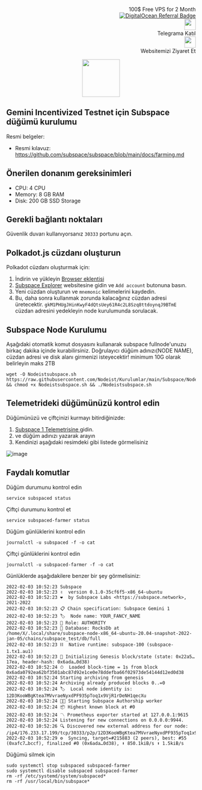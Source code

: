 <p style="font-size:14px" align="right">
 100$ Free VPS for 2 Month <br>
 <a target="_blank" href="https://www.digitalocean.com/?refcode=410c988c8b3e&utm_campaign=Referral_Invite&utm_medium=Referral_Program&utm_source=badge"><img src="https://web-platforms.sfo2.cdn.digitaloceanspaces.com/WWW/Badge%201.svg" alt="DigitalOcean Referral Badge" /></a></br>
 <a href="https://t.me/nodeistt" target="_blank"><img src="https://github.com/Nodeist/Testnet_Kurulumlar/blob/fee87fe32609c1704206721b9fb16e4c5de75a96/telegramlogo.png" width="30"/></a><br>Telegrama Katıl<br>
<a href="https://nodeist.site/" target="_blank"><img src="https://raw.githubusercontent.com/Nodeist/Testnet_Kurulumlar/main/logo.png" width="30"/></a><br> Websitemizi Ziyaret Et 
</p>
<p align="center">
  <img height="100" height="auto" src="https://i.hizliresim.com/an4fwuw.jpeg">
</p>


## Gemini Incentivized Testnet için Subspace düğümü kurulumu

Resmi belgeler:
- Resmi kılavuz: https://github.com/subspace/subspace/blob/main/docs/farming.md

## Önerilen donanım gereksinimleri
- CPU: 4 CPU
- Memory: 8 GB RAM
- Disk: 200 GB SSD Storage

## Gerekli bağlantı noktaları
Güvenlik duvarı kullanıyorsanız `30333` portunu açın.


## Polkadot.js cüzdanı oluşturun

Polkadot cüzdanı oluşturmak için:
  
1. İndirin ve yükleyin [Browser eklentisi](https://polkadot.js.org/extension/)
2. [Subspace Explorer](https://polkadot.js.org/apps/?rpc=wss%3A%2F%2Feu.gemini-1b.subspace.network%2Fws#/accounts) websitesine gidin ve `Add account` butonuna basın.
3. Yeni cüzdan oluşturun ve `mnemonic` kelimelerini kaydedin.
4. Bu, daha sonra kullanmak zorunda kalacağınız cüzdan adresi üretecektir.
   `gkM1PHUgJHinKwyF4dQtsUey61R4c2L8Szq8ttdoynqJ9BTmE` cüzdan adresini yedekleyin node kurulumunda sorulacak.

## Subspace Node Kurulumu

Aşağıdaki otomatik komut dosyasını kullanarak subspace fullnode'unuzu birkaç dakika içinde kurabilirsiniz. Doğrulayıcı düğüm adınızı(NODE NAME), cüzdan adresi ve disk alanı girmenizi isteyecektir! minimum 10G olarak belirleyin maks 2TB

```
wget -O Nodeistsubspace.sh https://raw.githubusercontent.com/Nodeist/Kurulumlar/main/Subspace/Nodeistsubspace.sh && chmod +x Nodeistsubspace.sh && ./Nodeistsubspace.sh
```

  ## Telemetrideki düğümünüzü kontrol edin

Düğümünüzü ve çiftçinizi kurmayı bitirdiğinizde:
  
1. [Subspace 1 Telemetrisine ](https://telemetry.subspace.network/#list/0x9ee86eefc3cc61c71a7751bba7f25e442da2512f408e6286153b3ccc055dccf0) gidin.
2. ve  düğüm adınızı yazarak arayın
3. Kendinizi aşağıdaki resimdeki gibi listede görmelisiniz

![image](https://i.hizliresim.com/6g6ykf6.png)

  ## Faydalı komutlar
Düğüm durumunu kontrol edin
```
service subspaced status
```

Çiftçi durumunu kontrol et
```
service subspaced-farmer status
```

Düğüm günlüklerini kontrol edin
```
journalctl -u subspaced -f -o cat
```

Çiftçi günlüklerini kontrol edin
  
```
journalctl -u subspaced-farmer -f -o cat
```

Günlüklerde aşağıdakilere benzer bir şey görmelisiniz:
  
```
2022-02-03 10:52:23 Subspace
2022-02-03 10:52:23 ✌️  version 0.1.0-35cf6f5-x86_64-ubuntu
2022-02-03 10:52:23 ❤️  by Subspace Labs <https://subspace.network>, 2021-2022
2022-02-03 10:52:23 📋 Chain specification: Subspace Gemini 1
2022-02-03 10:52:23 🏷  Node name: YOUR_FANCY_NAME
2022-02-03 10:52:23 👤 Role: AUTHORITY
2022-02-03 10:52:23 💾 Database: RocksDb at /home/X/.local/share/subspace-node-x86_64-ubuntu-20.04-snapshot-2022-jan-05/chains/subspace_test/db/full
2022-02-03 10:52:23 ⛓  Native runtime: subspace-100 (subspace-1.tx1.au1)
2022-02-03 10:52:23 🔨 Initializing Genesis block/state (state: 0x22a5…17ea, header-hash: 0x6ada…0d38)
2022-02-03 10:52:24 ⏱  Loaded block-time = 1s from block 0x6ada0792ea62bf3501abc87d92e1ce0e78ddefba66f02973de54144d12ed0d38
2022-02-03 10:52:24 Starting archiving from genesis
2022-02-03 10:52:24 Archiving already produced blocks 0..=0
2022-02-03 10:52:24 🏷  Local node identity is: 12D3KooWBgKtea7MVvraeNyxdPF935pToq1x9VjR1rDeNH1qecXu
2022-02-03 10:52:24 🧑‍🌾 Starting Subspace Authorship worker
2022-02-03 10:52:24 📦 Highest known block at #0
2022-02-03 10:52:24 〽️ Prometheus exporter started at 127.0.0.1:9615
2022-02-03 10:52:24 Listening for new connections on 0.0.0.0:9944.
2022-02-03 10:52:26 🔍 Discovered new external address for our node: /ip4/176.233.17.199/tcp/30333/p2p/12D3KooWBgKtea7MVvraeNyxdPF935pToq1x9VjR1rDeNH1qecXu
2022-02-03 10:52:29 ⚙️  Syncing, target=#215883 (2 peers), best: #55 (0xafc7…bccf), finalized #0 (0x6ada…0d38), ⬇ 850.1kiB/s ⬆ 1.5kiB/s
```

Düğümü silmek için
```
sudo systemctl stop subspaced subspaced-farmer
sudo systemctl disable subspaced subspaced-farmer
rm -rf /etc/systemd/system/subspaced*
rm -rf /usr/local/bin/subspace*
```
